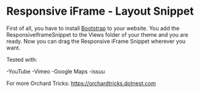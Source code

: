 # Responsive iFrame - Layout Snippet

First of all, you have to install [Bootstrap](http://getbootstrap.com) to your website.
You add the ResponsiveIframeSnippet to the Views folder of your theme and you are ready.
Now you can drag the Responsive iFrame Snippet wherever you want. 

Tested with:

-YouTube
-Vimeo
-Google Maps
-issuu

For more Orchard Tricks: https://orchardtricks.dotnest.com 
